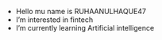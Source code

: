 - Hello mu name is RUHAANULHAQUE47
- I’m interested in fintech
- I’m currently learning Artificial intelligence
  
